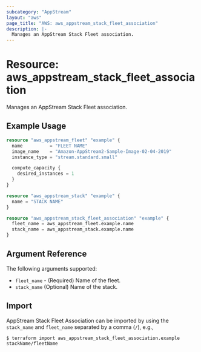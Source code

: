 ```yaml
---
subcategory: "AppStream"
layout: "aws"
page_title: "AWS: aws_appstream_stack_fleet_association"
description: |-
  Manages an AppStream Stack Fleet association.
---
```


# Resource: aws_appstream_stack_fleet_association

Manages an AppStream Stack Fleet association.

## Example Usage

```terraform
resource "aws_appstream_fleet" "example" {
  name          = "FLEET NAME"
  image_name    = "Amazon-AppStream2-Sample-Image-02-04-2019"
  instance_type = "stream.standard.small"

  compute_capacity {
    desired_instances = 1
  }
}

resource "aws_appstream_stack" "example" {
  name = "STACK NAME"
}

resource "aws_appstream_stack_fleet_association" "example" {
  fleet_name = aws_appstream_fleet.example.name
  stack_name = aws_appstream_stack.example.name
}
```

## Argument Reference

The following arguments supported:

* `fleet_name` - (Required) Name of the fleet.
* `stack_name` (Optional) Name of the stack.

## Import

AppStream Stack Fleet Association can be imported by using the `stack_name` and `fleet_name` separated by a comma (`/`), e.g.,

```
$ terraform import aws_appstream_stack_fleet_association.example stackName/fleetName
```
